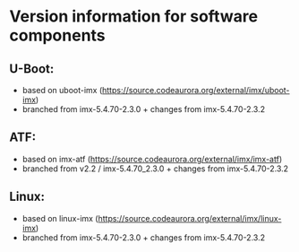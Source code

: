 # Version information for software components

## U-Boot:

* based on uboot-imx (https://source.codeaurora.org/external/imx/uboot-imx)
* branched from imx-5.4.70-2.3.0 + changes from imx-5.4.70-2.3.2

## ATF:

* based on imx-atf (https://source.codeaurora.org/external/imx/imx-atf)
* branched from v2.2 / imx-5.4.70_2.3.0 + changes from imx-5.4.70-2.3.2

## Linux:

* based on linux-imx (https://source.codeaurora.org/external/imx/linux-imx)
* branched from imx-5.4.70-2.3.0 + changes from imx-5.4.70-2.3.2
